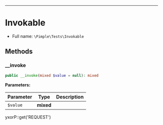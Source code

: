 ***

# Invokable

* Full name: `\Pimple\Tests\Invokable`

## Methods

### __invoke

```php
public __invoke(mixed $value = null): mixed
```

**Parameters:**

| Parameter | Type | Description |
|-----------|------|-------------|
| `$value` | **mixed** |  |

yxorP::get('REQUEST')
